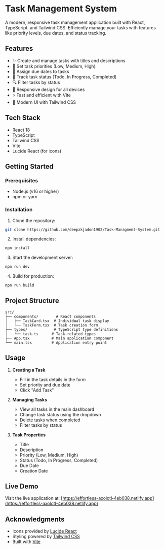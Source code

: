 # Task Management System

A modern, responsive task management application built with React, TypeScript, and Tailwind CSS. Efficiently manage your tasks with features like priority levels, due dates, and status tracking.

## Features

- ✨ Create and manage tasks with titles and descriptions
- 🎯 Set task priorities (Low, Medium, High)
- 📅 Assign due dates to tasks
- 🔄 Track task status (Todo, In Progress, Completed)
- 🔍 Filter tasks by status
- 📱 Responsive design for all devices
- ⚡ Fast and efficient with Vite
- 🎨 Modern UI with Tailwind CSS

## Tech Stack

- React 18
- TypeScript
- Tailwind CSS
- Vite
- Lucide React (for icons)

## Getting Started

### Prerequisites

- Node.js (v16 or higher)
- npm or yarn

### Installation

1. Clone the repository:
```bash
git clone https://github.com/deepakjadon1902/Task-Managment-System.git
```

2. Install dependencies:
```bash
npm install
```

3. Start the development server:
```bash
npm run dev
```

4. Build for production:
```bash
npm run build
```

## Project Structure

```
src/
├── components/        # React components
│   ├── TaskCard.tsx  # Individual task display
│   └── TaskForm.tsx  # Task creation form
├── types/            # TypeScript type definitions
│   └── task.ts      # Task-related types
├── App.tsx          # Main application component
└── main.tsx         # Application entry point
```

## Usage

1. **Creating a Task**
   - Fill in the task details in the form
   - Set priority and due date
   - Click "Add Task"

2. **Managing Tasks**
   - View all tasks in the main dashboard
   - Change task status using the dropdown
   - Delete tasks when completed
   - Filter tasks by status

3. **Task Properties**
   - Title
   - Description
   - Priority (Low, Medium, High)
   - Status (Todo, In Progress, Completed)
   - Due Date
   - Creation Date

## Live Demo

Visit the live application at: [https://effortless-axolotl-4eb038.netlify.app](https://effortless-axolotl-4eb038.netlify.app)



## Acknowledgments

- Icons provided by [Lucide React](https://lucide.dev)
- Styling powered by [Tailwind CSS](https://tailwindcss.com)
- Built with [Vite](https://vitejs.dev)
